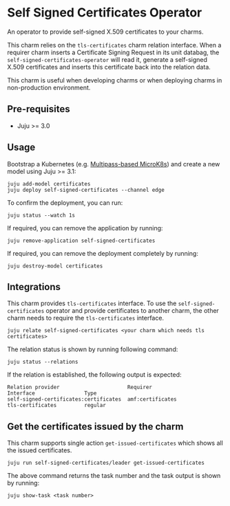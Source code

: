 # Self Signed Certificates Operator

An operator to provide self-signed X.509 certificates to your charms.

This charm relies on the `tls-certificates` charm relation interface. When a requirer charm 
inserts a Certificate Signing Request in its unit databag, the 
`self-signed-certificates-operator` will read it, generate a self-signed X.509 certificates and
inserts this certificate back into the relation data.

This charm is useful when developing charms or when deploying charms in non-production environment.

## Pre-requisites

- Juju >= 3.0

## Usage

Bootstrap a Kubernetes (e.g. [Multipass-based MicroK8s](https://discourse.charmhub.io/t/charmed-environment-charm-dev-with-canonical-multipass/8886)) and create a new model using Juju >= 3.1:

```shell
juju add-model certificates
juju deploy self-signed-certificates --channel edge
```

To confirm the deployment, you can run:

```shell
juju status --watch 1s
```

If required, you can remove the application by running:

```shell
juju remove-application self-signed-certificates
```

If required, you can remove the deployment completely by running:

```shell
juju destroy-model certificates
```

## Integrations

This charm provides `tls-certificates` interface.  To use the `self-signed-certificates` operator and provide certificates to another charm, the other charm needs to require the `tls-certificates` interface.

```shell
juju relate self-signed-certificates <your charm which needs tls certificates>
```

The relation status is shown by running following command:

```shell
juju status --relations
```

If the relation is established, the following output is expected:

```shell
Relation provider                      Requirer                             Interface                Type     
self-signed-certificates:certificates  amf:certificates                     tls-certificates         regular
```

## Get the certificates issued by the charm

This charm supports single action `get-issued-certificates` which shows all the issued certificates.

```shell
juju run self-signed-certificates/leader get-issued-certificates
```

The above command returns the task number and the task output is shown by running:

```shell
juju show-task <task number>
```

